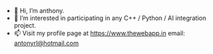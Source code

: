 - 👋 Hi, I’m anthony. 
- 🌱 I’m interested in participating in any C++ / Python / AI integration project.
- 📫 Visit my profile page at https://www.thewebapp.in  email: antonyrl@hotmail.com 

<!---
rock36/rock36 is a ✨ special ✨ repository because its `README.md` (this file) appears on your GitHub profile.
You can click the Preview link to take a look at your changes.
--->
